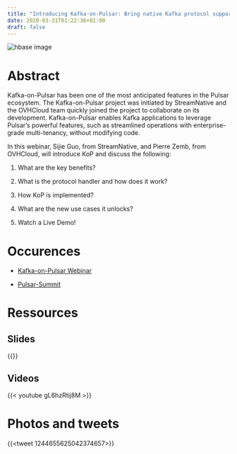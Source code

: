 ```yaml
---
title: "Introducing Kafka-on-Pulsar: Bring native Kafka protocol support to Apache Pulsar"
date: 2020-03-31T01:22:36+01:00
draft: false
---
```


![hbase image](/posts/announcing-kop/images/kop-1.png)

# Abstract


Kafka-on-Pulsar has been one of the most anticipated features in the Pulsar ecosystem. The Kafka-on-Pulsar project was initiated by StreamNative and the OVHCloud team quickly joined the project to collaborate on its development. Kafka-on-Pulsar enables Kafka applications to leverage Pulsar’s powerful features, such as streamlined operations with enterprise-grade multi-tenancy, without modifying code.

In this webinar, Sijie Guo, from StreamNative, and Pierre Zemb, from OVHCloud, will introduce KoP and discuss the following:

1. What are the key benefits?

2. What is the protocol handler and how does it work?

3. How KoP is implemented?

4. What are the new use cases it unlocks?

5. Watch a Live Demo! 

# Occurences

* [Kafka-on-Pulsar Webinar](https://zoom.com.cn/webinar/register/6515842602644/WN_l_i-3ekDSg6PwPFn7tqRvA)

* [Pulsar-Summit](https://pulsar-summit.org/sessions/kafka-on-pulsar-bringing-native-kafka-protocol-support-to-pulsar)

# Ressources

## Slides

{{<gslides link="https://docs.google.com/presentation/d/1fCRufPGZymsCJscGw-K4OFsY8CWwd59K2y2Mtnjx8pg/edit?usp=sharing" embedded="https://docs.google.com/presentation/d/e/2PACX-1vQepwqk4XZtrorcG70vhdI_wn7kuCgh30yPJtfmc0DwvYQYE2wR-WamIYuA-IYxs5911IAi8bBIkb0i">}}

## Videos

{{< youtube gL6hzRtij8M >}}

# Photos and tweets

{{<tweet 1244655625042374657>}}